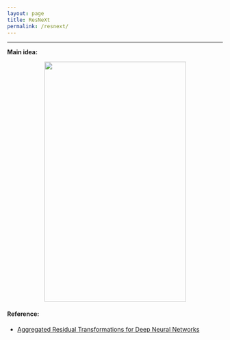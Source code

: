 ```yaml
---
layout: page
title: ResNeXt
permalink: /resnext/
---
```


------
**Main idea:**

<div align="center">
<img src="http://othl3wan7.bkt.clouddn.com/resnext_mainidea.png" height="559" width="331" >
</div>


#### Reference:
* [Aggregated Residual Transformations for Deep Neural Networks](https://arxiv.org/abs/1611.05431)